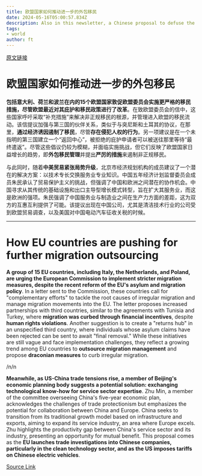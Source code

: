 ```yaml
---
title: 欧盟国家如何推动进一步的外包移民
date: 2024-05-16T05:00:57.834Z
description: Also in this newsletter, a Chinese proposal to defuse the trade tensions between Brussels and Beijing
tags: 
- world
author: ft
---
```


[原文链接](https://ft.com/content/c45c2279-c567-4235-9ed2-91740b505142)

# 欧盟国家如何推动进一步的外包移民 

**包括意大利、荷兰和波兰在内的15个欧盟国家敦促欧盟委员会实施更严格的移民措施，尽管欧盟最近对其庇护和移民政策进行了改革**。在致欧盟委员会的信中，这些国家呼吁采取“补充措施”来解决非正规移民的根源，并管理进入欧盟的移民流动。该信提议加强与第三国的伙伴关系，类似于与突尼斯和土耳其的协议，在那里，**通过经济诱因遏制了移民**，尽管**存在侵犯人权的行为**。另一项建议是在一个未指明的第三国建立一个“返回中心”，被拒绝的庇护申请者可以被送往那里等待“最终遣返”。尽管这些倡议仍较为模糊，并面临实施挑战，但它们反映了欧盟国家日益增长的趋势，即**外包移民管理**并提出**严厉的措施**来遏制非正规移民。 

与此同时，随着**中美贸易紧张局势升级**，北京市经济规划机构的成员建议了一个潜在的解决方案：以技术专长交换服务业专业知识。中国五年经济计划监督委员会成员朱民承认了贸易保护主义的挑战，但强调了中国和欧洲之间潜在的协作机会。中国寻求从其传统的基础设施和出口主导型增长模式转型，旨在扩大其服务业，而这是欧洲的强项。朱民强调了中国服务业与制造业之间在生产力方面的差距，这为双方的互惠互利提供了可能。该提议出现在中国公司，尤其是清洁技术行业的公司受到欧盟贸易调查，以及美国对中国电动汽车征收关税的时候。

---

# How EU countries are pushing for further migration outsourcing 

**A group of 15 EU countries, including Italy, the Netherlands, and Poland, are urging the European Commission to implement stricter migration measures, despite the recent reform of the EU's asylum and migration policy**. In a letter sent to the Commission, these countries call for "complementary efforts" to tackle the root causes of irregular migration and manage migration movements into the EU. The letter proposes increased partnerships with third countries, similar to the agreements with Tunisia and Turkey, where **migration was curbed through financial incentives**, despite **human rights violations**. Another suggestion is to create a "returns hub" in an unspecified third country, where individuals whose asylum claims have been rejected can be sent to await "final removal." While these initiatives are still vague and face implementation challenges, they reflect a growing trend among EU countries to **outsource migration management** and propose **draconian measures** to curb irregular migration. 

/n/n

**Meanwhile, as US-China trade tensions rise, a member of Beijing's economic planning body suggests a potential solution: exchanging technological know-how for service sector expertise**. Zhu Min, a member of the committee overseeing China's five-year economic plan, acknowledges the challenges of trade protectionism but emphasizes the potential for collaboration between China and Europe. China seeks to transition from its traditional growth model based on infrastructure and exports, aiming to expand its service industry, an area where Europe excels. Zhu highlights the productivity gap between China's service sector and its industry, presenting an opportunity for mutual benefit. This proposal comes as the **EU launches trade investigations into Chinese companies, particularly in the clean technology sector, and as the US imposes tariffs on Chinese electric vehicles**.

[Source Link](https://ft.com/content/c45c2279-c567-4235-9ed2-91740b505142)

